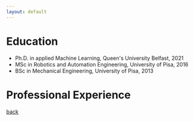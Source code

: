 ```yaml
---
layout: default
---
```


# Education
* Ph.D. in applied Machine Learning, Queen's University Belfast, 2021
* MSc in Robotics and Automation Engineering, University of Pisa, 2016
* BSc in Mechanical Engineering, University of Pisa, 2013

# Professional Experience


[back](./)
